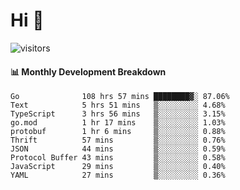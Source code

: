 # Hi 👋
 
![visitors](https://visitor-badge.glitch.me/badge?page_id=sorcererxw.sorcererx)

#### 📊 Monthly Development Breakdown

<!--START_SECTION:waka-->
```text
Go              108 hrs 57 mins ████████▓░ 87.06%
Text            5 hrs 51 mins   ▒░░░░░░░░░ 4.68%
TypeScript      3 hrs 56 mins   ▒░░░░░░░░░ 3.15%
go.mod          1 hr 17 mins    ▒░░░░░░░░░ 1.03%
protobuf        1 hr 6 mins     ▒░░░░░░░░░ 0.88%
Thrift          57 mins         ▒░░░░░░░░░ 0.76%
JSON            44 mins         ▒░░░░░░░░░ 0.59%
Protocol Buffer 43 mins         ▒░░░░░░░░░ 0.58%
JavaScript      29 mins         ▒░░░░░░░░░ 0.40%
YAML            27 mins         ▒░░░░░░░░░ 0.36%
```
<!--END_SECTION:waka-->
